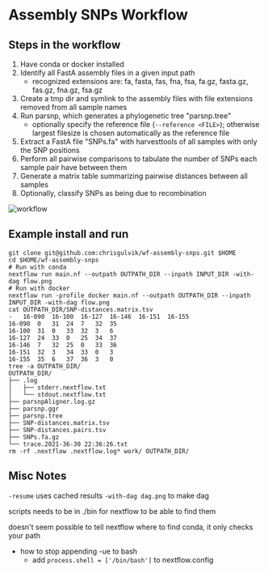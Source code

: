 # Assembly SNPs Workflow


## Steps in the workflow
1. Have conda or docker installed
2. Identify all FastA assembly files in a given input path
    - recognized extensions are:  fa, fasta, fas, fna, fsa, fa.gz, fasta.gz, fas.gz, fna.gz, fsa.gz
3. Create a tmp dir and symlink to the assembly files with file extensions removed from all sample names
4. Run parsnp, which generates a phylogenetic tree "parsnp.tree"
    - optionally specify the reference file (`--reference <FILE>`); otherwise largest filesize is chosen automatically as the reference file
5. Extract a FastA file "SNPs.fa" with harvesttools of all samples with only the SNP positions
6. Perform all pairwise comparisons to tabulate the number of SNPs each sample pair have between them
7. Generate a matrix table summarizing pairwise distances between all samples
8. Optionally, classify SNPs as being due to recombination

![workflow](images/workflow_v1.0.0.png)


## Example install and run
```
git clone git@github.com:chrisgulvik/wf-assembly-snps.git $HOME
cd $HOME/wf-assembly-snps
# Run with conda
nextflow run main.nf --outpath OUTPATH_DIR --inpath INPUT_DIR -with-dag flow.png
# Run with docker
nextflow run -profile docker main.nf --outpath OUTPATH_DIR --inpath INPUT_DIR -with-dag flow.png
cat OUTPATH_DIR/SNP-distances.matrix.tsv
-   16-090  16-100  16-127  16-146  16-151  16-155
16-090  0   31  24  7   32  35
16-100  31  0   33  32  3   6
16-127  24  33  0   25  34  37
16-146  7   32  25  0   33  36
16-151  32  3   34  33  0   3
16-155  35  6   37  36  3   0
tree -a OUTPATH_DIR/
OUTPATH_DIR/
├── .log
│   ├── stderr.nextflow.txt
│   └── stdout.nextflow.txt
├── parsnpAligner.log.gz
├── parsnp.ggr
├── parsnp.tree
├── SNP-distances.matrix.tsv
├── SNP-distances.pairs.tsv
├── SNPs.fa.gz
└── trace.2021-36-30 22:36:26.txt
rm -rf .nextflow .nextflow.log* work/ OUTPATH_DIR/
```


## Misc Notes
`-resume` uses cached results
`-with-dag dag.png` to make dag

scripts needs to be in ./bin for nextflow to be able to find them

doesn't seem possible to tell nextflow where to find conda,
it only checks your path

- how to stop appending -ue to bash
    - add `process.shell = ['/bin/bash']` to nextflow.config

